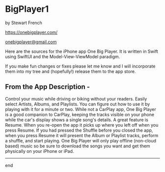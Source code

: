 # BigPlayer1
by Stewart French

https://onebigplayer.com/

onebigplayer@gmail.com

Here are the sources for the iPhone app One Big Player.
It is written in Swift using SwiftUI and the Model-View-ViewModel paradigm.

If you make fun changes or fixes please let me know and I will incorporate them into my tree and (hopefully!) release them to the app store.

From the App Description -
-----
Control your music while driving or biking without your readers.  Easily select Artists, Albums, and Playlists.
You can figure out how to use it by playing with it for a minute or two.  While not a CarPlay app, One Big Player is a good companion to CarPlay, keeping the tracks visible on your phone while the car's display shows a single song's details.
A great feature is Resume.  When you re-open the app it picks up where you left off when you press Resume. If you had pressed the Shuffle before you closed the app, when you press Resume it will present the Album or Playlist tracks, perform a shuffle, and start playing.
One Big Player will only play offline (non-cloud based) music so be sure to download the songs you want and get them physically on your iPhone or iPad.

-----
end
